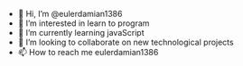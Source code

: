 - 👋 Hi, I’m @eulerdamian1386
- 👀 I’m interested in learn to program
- 🌱 I’m currently learning javaScript
- 💞️ I’m looking to collaborate on new technological projects
- 📫 How to reach me eulerdamian1386

<!---
eulerdamian1386/eulerdamian1386 is a ✨ special ✨ repository because its `README.md` (this file) appears on your GitHub profile.
You can click the Preview link to take a look at your changes.
--->
